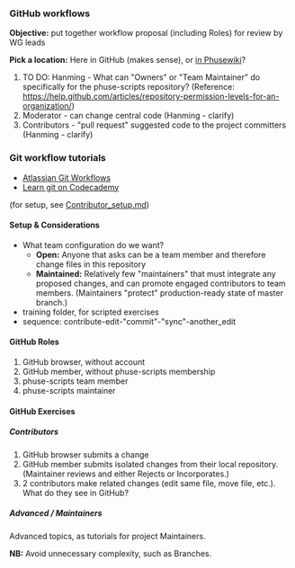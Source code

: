 ### GitHub workflows

**Objective:** put together workflow proposal (including Roles) for review by WG leads

**Pick a location:** Here in GitHub (makes sense), or [in Phusewiki](http://www.phusewiki.org/wiki/index.php?title=WG5_Project_02_GitHub_Exercises)?

1. TO DO: Hanming - What can "Owners" or "Team Maintainer" do specifically for the phuse-scripts repository? (Reference: https://help.github.com/articles/repository-permission-levels-for-an-organization/)
2. Moderator - can change central code (Hanming - clarify)
3. Contributors - "pull request" suggested code to the project committers (Hanming - clarify)


### Git workflow tutorials

* [Atlassian Git Workflows](http://www.atlassian.com/git/tutorials/comparing-workflows)
* [Learn git on Codecademy](http://www.codecademy.com/learn/learn-git)

(for setup, see [Contributor_setup.md](http://github.com/phuse-org/phuse-scripts/blob/master/docs/guides/Contributor_Setup.md))

#### Setup & Considerations

* What team configuration do we want?
  * **Open:** Anyone that asks can be a team member and therefore change files in this repository
  * **Maintained:** Relatively few "maintainers" that must integrate any proposed changes, and can promote engaged contributors to team members. (Maintainers "protect" production-ready state of master branch.)
* training folder, for scripted exercises
* sequence: contribute-edit-"commit"-"sync"-another_edit

#### GitHub Roles

1. GitHub browser, without account
2. GitHub member, without phuse-scripts membership
3. phuse-scripts team member
4. phuse-scripts maintainer

#### GitHub Exercises

##### Contributors

1. GitHub browser submits a change
2. GitHub member submits isolated changes from their local repository. (Maintainer reviews and either Rejects or Incorporates.)
3. 2 contributors make related changes (edit same file, move file, etc.). What do they see in GitHub?

##### Advanced / Maintainers

Advanced topics, as tutorials for project Maintainers.

**NB:** Avoid unnecessary complexity, such as Branches.

